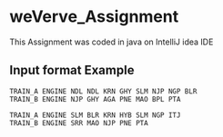 # weVerve_Assignment
This Assignment was coded in java on IntelliJ idea IDE

## Input format Example

```
TRAIN_A ENGINE NDL NDL KRN GHY SLM NJP NGP BLR
TRAIN_B ENGINE NJP GHY AGA PNE MAO BPL PTA
```
```
TRAIN_A ENGINE SLM BLR KRN HYB SLM NGP ITJ
TRAIN_B ENGINE SRR MAO NJP PNE PTA
```
